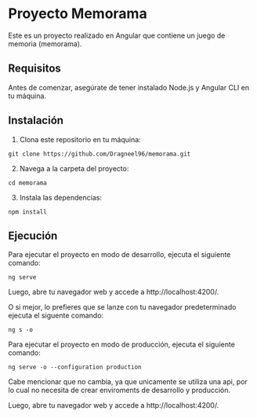 # Proyecto Memorama

Este es un proyecto realizado en Angular que contiene un juego de memoria (memorama).

## Requisitos

Antes de comenzar, asegúrate de tener instalado Node.js y Angular CLI en tu máquina.

## Instalación

1. Clona este repositorio en tu máquina:

```
git clone https://github.com/Dragneel96/memorama.git
```

2. Navega a la carpeta del proyecto:

```
cd memorama
```

3. Instala las dependencias:

```
npm install
```

## Ejecución

Para ejecutar el proyecto en modo de desarrollo, ejecuta el siguiente comando:

```
ng serve
```

Luego, abre tu navegador web y accede a http://localhost:4200/.

O si mejor, lo prefieres que se lanze con tu navegador predeterminado ejecuta el siguente comando:

```
ng s -o
```

Para ejecutar el proyecto en modo de producción, ejecuta el siguiente comando:

```
ng serve -o --configuration production
```

Cabe mencionar que no cambia, ya que unicamente se utiliza una api, por lo cual no necesita de crear enviroments de desarrollo y producción.

Luego, abre tu navegador web y accede a http://localhost:4200/.
